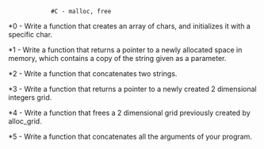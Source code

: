 				#C - malloc, free


*0 - Write a function that creates an array of chars, and initializes it with a specific char.

*1 - Write a function that returns a pointer to a newly allocated space in memory, which contains a copy of the string given as a parameter.

*2 - Write a function that concatenates two strings.

*3 - Write a function that returns a pointer to a newly created 2 dimensional integers grid.

*4 - Write a function that frees a 2 dimensional grid previously created by alloc_grid.

*5 - Write a function that concatenates all the arguments of your program.
